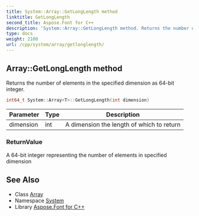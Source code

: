 ```yaml
---
title: System::Array::GetLongLength method
linktitle: GetLongLength
second_title: Aspose.Font for C++
description: 'System::Array::GetLongLength method. Returns the number of elements in the specified dimension as 64-bit integer in C++.'
type: docs
weight: 2100
url: /cpp/system/array/getlonglength/
---
```

## Array::GetLongLength method


Returns the number of elements in the specified dimension as 64-bit integer.

```cpp
int64_t System::Array<T>::GetLongLength(int dimension)
```


| Parameter | Type | Description |
| --- | --- | --- |
| dimension | int | A dimension the length of which to return |

### ReturnValue

A 64-bit integer representing the number of elements in specified dimension

## See Also

* Class [Array](../)
* Namespace [System](../../)
* Library [Aspose.Font for C++](../../../)
